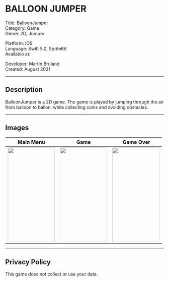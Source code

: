 # BALLOON JUMPER

Title: BalloonJumper  
Category: Game    
Genre: 2D, Jumper   

Platform: IOS   
Language: Swift 5.0, SpriteKit   
Available at:     

Developer: Martin Bruland   
Created: August 2021    

-------------------------------------------
## Description
BalloonJumper is a 2D game. The game is played by jumping through the air from balloon to ballon, while collecting coins and avoiding obstacles.

-------------------------------------------
## Images
Main Menu | Game | Game Over
------------ | ------------- | ------------- 
<img src="https://github.com/MartinBruland/BalloonJump/blob/main/Images/startmenu.PNG" width="150" height="300"> | <img src="https://github.com/MartinBruland/BalloonJump/blob/main/Images/game.PNG" width="150" height="300"> | <img src="https://github.com/MartinBruland/BalloonJump/blob/main/Images/gameover.PNG" width="150" height="300">     

-------------------------------------------
## Privacy Policy 
This game does not collect or use your data.
